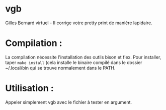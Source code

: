 # vgb
Gilles Bernard virtuel - Il corrige votre pretty print de manière lapidaire.

# Compilation : 
La compilation nécessite l'installation des outils bison et flex.
Pour installer, taper `make install` (cela installe le binaire compilé dans le dossier ~/.local/bin qui se trouve normalement dans le PATH.

# Utilisation : 
Appeler simplement vgb avec le fichier à tester en argument.
